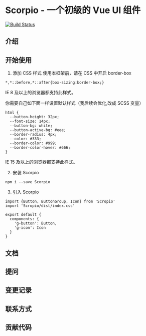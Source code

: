 # Scorpio - 一个初级的 Vue UI 组件

[![Build Status](https://travis-ci.org/lml1848687/Scorpio.svg?branch=master)](https://travis-ci.org/lml1848687/VUE-Learning)

## 介绍

## 开始使用

1. 添加 CSS 样式
   使用本框架前，请在 CSS 中开启 border-box

```
*,*::before,*::after{box-sizing:border-box;}
```

IE 8 及以上的浏览器都支持此样式。

你需要自己如下面一样设置默认样式（我后续会优化,改成 SCSS 变量）

```
html {
  --button-height: 32px;
  --font-size: 14px;
  --button-bg: white;
  --button-active-bg: #eee;
  --border-radius: 4px;
  --color: #333;
  --border-color: #999;
  --border-color-hover: #666;
}
```

IE 15 及以上的浏览器都支持此样式。

2. 安装 Scorpio

```
npm i --save Scorpio
```

3. 引入 Scorpio

```
import {Button, ButtonGroup, Icon} from 'Scropio'
import 'Scropio/dist/index.css'

export default {
  components: {
    'g-button': Button,
    'g-icon': Icon
  }
}
```

## 文档

## 提问

## 变更记录

## 联系方式

## 贡献代码
